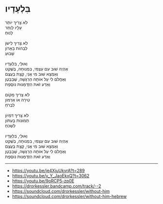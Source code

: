 # בִּלְעָדָיו

לֹא צָרִיךְ יוֹתֵר \
עָלָיו לְוַתֵּר \
לָנוּחַ \
\
לֹא צָרִיךְ לִישֹׁן \
לִבְהוֹת בָּאָרוֹן \
שָׁבוּעַ \
\
וְאוּלַי, בִּלְעָדָיו \
אֶהְיֶה שׁוּב עִם עַצְמִי, בִּמְנוּחָה, בְּשֶׁקֶט \
וְאֶמְצָא שׁוּב מִי אֲנִי, קְצָת בְּעֶצֶם \
וְאֶחֱלֹם לִי עַל אוֹתָהּ הַרְגָּשָׁה, שֶׁבַּבֶּטֶן \
וְאֵדַע זֹאת הִזְדַּמְּנוּת נוֹסֶפֶת \
\
לֹא צָרִיךְ מָקוֹם \
טִירָה אוֹ אַרְמוֹן \
לִבְרֹחַ \
\
לֹא צָרִיךְ דִּמְיוֹן \
תְּמוּנוֹת בָּעִתּוֹן \
לִשְׁכֹּחַ \
\
וְאוּלַי, בִּלְעָדָיו \
אֶהְיֶה שׁוּב עִם עַצְמִי, בִּמְנוּחָה, בְּשֶׁקֶט \
וְאֶמְצָא שׁוּב מִי אֲנִי, קְצָת בְּעֶצֶם \
וְאֶחֱלֹם לִי עַל אוֹתָהּ הַרְגָּשָׁה, שֶׁבַּבֶּטֶן \
וְאֵדַע זֹאת הִזְדַּמְּנוּת נוֹסֶפֶת

---
- https://youtu.be/je4XjuUkvrA?t=289
- https://youtu.be/y_Y_JaoEkxQ?t=3062
- https://youtu.be/9oRCP5-zp0E
- https://drorkessler.bandcamp.com/track/--2
- https://soundcloud.com/drorkessler/without-him
- https://soundcloud.com/drorkessler/without-him-hebrew
